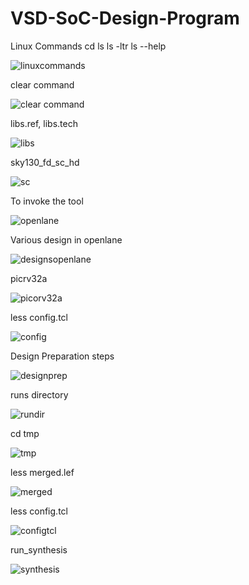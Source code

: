 # VSD-SoC-Design-Program
Linux Commands
cd
ls 
ls -ltr
ls --help

![linuxcommands](https://github.com/VijayalaxmiSKumbhar/VSD-SoC-Design-Program/assets/170864002/63a389c8-6025-4b6a-b103-423c875d2234)

clear command

![clear command](https://github.com/VijayalaxmiSKumbhar/VSD-SoC-Design-Program/assets/170864002/f2ae3a86-117f-4f20-9e36-fae8524a5957)

libs.ref, libs.tech

![libs](https://github.com/VijayalaxmiSKumbhar/VSD-SoC-Design-Program/assets/170864002/e0d718bf-fb9a-4c3c-adf4-b39538f1029e)

sky130_fd_sc_hd

![sc](https://github.com/VijayalaxmiSKumbhar/VSD-SoC-Design-Program/assets/170864002/371b3f31-fc41-466e-a0f1-13aa1b433bfb)

To invoke the tool

![openlane](https://github.com/VijayalaxmiSKumbhar/VSD-SoC-Design-Program/assets/170864002/ff642715-c5eb-4d00-ba6d-6e265974a857)

Various design in openlane

![designsopenlane](https://github.com/VijayalaxmiSKumbhar/VSD-SoC-Design-Program/assets/170864002/42054fc1-f8f9-49ab-833a-8b667ce73888)

picrv32a

![picorv32a](https://github.com/VijayalaxmiSKumbhar/VSD-SoC-Design-Program/assets/170864002/d2a79fd2-80bd-48c0-a2ce-f5774ba23fa5)

less config.tcl

![config](https://github.com/VijayalaxmiSKumbhar/VSD-SoC-Design-Program/assets/170864002/b96eec9a-2f3b-4fb3-b0f3-841cc905029a)

Design Preparation steps

![designprep](https://github.com/VijayalaxmiSKumbhar/VSD-SoC-Design-Program/assets/170864002/0afd49ae-0dce-45e3-bd30-abf0a46f76c3)

runs directory

![rundir](https://github.com/VijayalaxmiSKumbhar/VSD-SoC-Design-Program/assets/170864002/6a4d6047-b3e5-440c-8b0e-ae788ccb13c2)

cd tmp

![tmp](https://github.com/VijayalaxmiSKumbhar/VSD-SoC-Design-Program/assets/170864002/21c01d39-0e10-45a7-baab-cc9dc2066535)

less merged.lef

![merged](https://github.com/VijayalaxmiSKumbhar/VSD-SoC-Design-Program/assets/170864002/9695e7dc-e993-42b7-9800-28e9de3539ef)

less config.tcl

![configtcl](https://github.com/VijayalaxmiSKumbhar/VSD-SoC-Design-Program/assets/170864002/2f878d07-9a84-4b6f-99f7-cf421c88303d)

run_synthesis

![synthesis](https://github.com/VijayalaxmiSKumbhar/VSD-SoC-Design-Program/assets/170864002/45f0224d-1e11-428e-a314-e597a21e876e)






